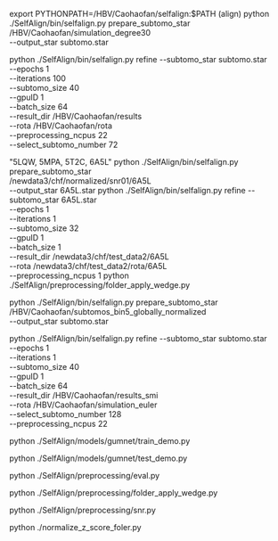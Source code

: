export PYTHONPATH=/HBV/Caohaofan/selfalign:$PATH 
(align)
python ./SelfAlign/bin/selfalign.py prepare_subtomo_star \
            /HBV/Caohaofan/simulation_degree30 \
            --output_star subtomo.star

python ./SelfAlign/bin/selfalign.py refine --subtomo_star subtomo.star \
                    --epochs 1 \
                    --iterations 100 \
                    --subtomo_size 40 \
                    --gpuID 1 \
                    --batch_size 64 \
                    --result_dir /HBV/Caohaofan/results \
                    --rota /HBV/Caohaofan/rota \
                    --preprocessing_ncpus 22 \
                    --select_subtomo_number 72



"5LQW, 5MPA, 5T2C, 6A5L"
python ./SelfAlign/bin/selfalign.py prepare_subtomo_star \
            /newdata3/chf/normalized/snr01/6A5L \
            --output_star 6A5L.star
python ./SelfAlign/bin/selfalign.py refine --subtomo_star 6A5L.star \
                    --epochs 1 \
                    --iterations 1 \
                    --subtomo_size 32 \
                    --gpuID 1 \
                    --batch_size 1 \
                    --result_dir /newdata3/chf/test_data2/6A5L \
                    --rota /newdata3/chf/test_data2/rota/6A5L \
                    --preprocessing_ncpus 1
python ./SelfAlign/preprocessing/folder_apply_wedge.py


python ./SelfAlign/bin/selfalign.py prepare_subtomo_star \
            /HBV/Caohaofan/subtomos_bin5_globally_normalized \
            --output_star subtomo.star

python ./SelfAlign/bin/selfalign.py refine --subtomo_star subtomo.star \
                    --epochs 1 \
                    --iterations 1 \
                    --subtomo_size 40 \
                    --gpuID 1 \
                    --batch_size 64 \
                    --result_dir /HBV/Caohaofan/results_smi \
                    --rota /HBV/Caohaofan/simulation_euler \
                    --select_subtomo_number 128 \
                    --preprocessing_ncpus 22

python ./SelfAlign/models/gumnet/train_demo.py

python ./SelfAlign/models/gumnet/test_demo.py

python ./SelfAlign/preprocessing/eval.py

python ./SelfAlign/preprocessing/folder_apply_wedge.py

python ./SelfAlign/preprocessing/snr.py

python ./normalize_z_score_foler.py